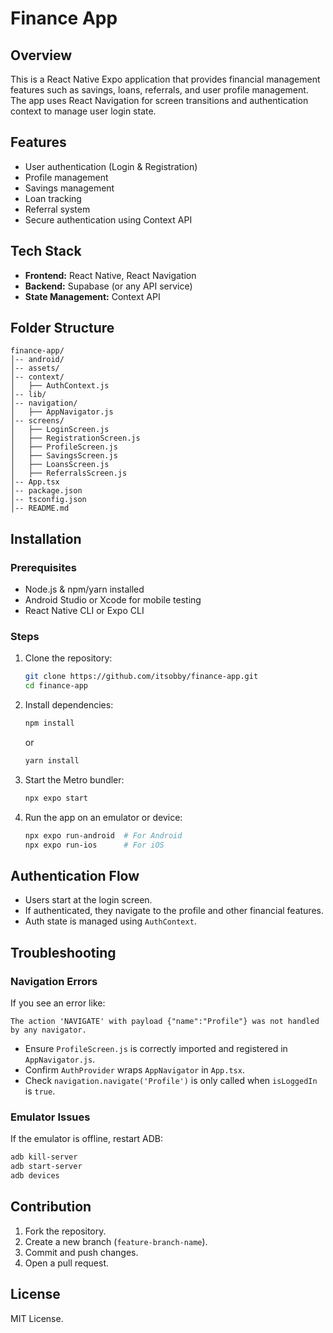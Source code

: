 # Finance App

## Overview
This is a React Native Expo application that provides financial management features such as savings, loans, referrals, and user profile management. The app uses React Navigation for screen transitions and authentication context to manage user login state.

## Features
- User authentication (Login & Registration)
- Profile management
- Savings management
- Loan tracking
- Referral system
- Secure authentication using Context API

## Tech Stack
- **Frontend:** React Native, React Navigation
- **Backend:** Supabase (or any API service)
- **State Management:** Context API

## Folder Structure
```
finance-app/
│-- android/
│-- assets/
│-- context/
│   ├── AuthContext.js
│-- lib/
│-- navigation/
│   ├── AppNavigator.js
│-- screens/
│   ├── LoginScreen.js
│   ├── RegistrationScreen.js
│   ├── ProfileScreen.js
│   ├── SavingsScreen.js
│   ├── LoansScreen.js
│   ├── ReferralsScreen.js
│-- App.tsx
│-- package.json
│-- tsconfig.json
│-- README.md
```

## Installation
### Prerequisites
- Node.js & npm/yarn installed
- Android Studio or Xcode for mobile testing
- React Native CLI or Expo CLI

### Steps
1. Clone the repository:
   ```sh
   git clone https://github.com/itsobby/finance-app.git
   cd finance-app
   ```
2. Install dependencies:
   ```sh
   npm install
   ```
   or
   ```sh
   yarn install
   ```
3. Start the Metro bundler:
   ```sh
   npx expo start
   ```
4. Run the app on an emulator or device:
   ```sh
   npx expo run-android  # For Android
   npx expo run-ios      # For iOS
   ```

## Authentication Flow
- Users start at the login screen.
- If authenticated, they navigate to the profile and other financial features.
- Auth state is managed using `AuthContext`.

## Troubleshooting
### Navigation Errors
If you see an error like:
```
The action 'NAVIGATE' with payload {"name":"Profile"} was not handled by any navigator.
```
- Ensure `ProfileScreen.js` is correctly imported and registered in `AppNavigator.js`.
- Confirm `AuthProvider` wraps `AppNavigator` in `App.tsx`.
- Check `navigation.navigate('Profile')` is only called when `isLoggedIn` is `true`.

### Emulator Issues
If the emulator is offline, restart ADB:
```sh
adb kill-server
adb start-server
adb devices
```

## Contribution
1. Fork the repository.
2. Create a new branch (`feature-branch-name`).
3. Commit and push changes.
4. Open a pull request.

## License
MIT License.

